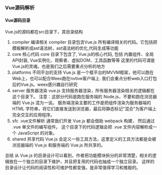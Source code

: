 ### Vue源码解析

#### Vue源码目录
Vue.js的源码都在src目录下，其目录结构
1. compiler 编译相关
    compiler 目录包含Vue.js 所有编译相关的代码。它包括把模板解析成ast语法树，ast语法树的优化,代码生成等功能
2. core 核心代码
    core 目录下包含了, Vue.js的核心代码, 包括 内置组件、全局API封装, Vue实例化、观察者、虚拟DOM、工具函数等等
    这里的代码可谓是Vue.js的灵魂。也是我们之后需要重点分析的地方
3. platforms 不同平台的支持
    Vue.js 是一个框平台的MVVM框架，他可以跑在Web上，也可以配合Weex跑在nvtive客户端上.
    我们会重点分析web入口打包后的Vue.js。weex感兴趣自行研究
4. server 服务器渲染
    vue.js 支持服务器渲染，所有服务器渲染相关的逻辑都在这个目录下。
    注意：这部分代码是跑在服务端的 Node.js，不要和跑在浏览器端的 Vue.js 混为一谈。
    服务端渲染主要的工作是把组件渲染为服务器端的 HTML 字符串，将它们直接发送到浏览器，最后将静态标记"混合"为客户端上完全交互的应用程序。
5. sfc .vue文件解析
    通常我们开发 Vue.js 都会借助 webpack 构建， 然后通过 .vue 单文件的编写组件。
    这个目录下的代码逻辑会把 .vue 文件内容解析成一个 JavaScript 的对象。
6. shared 共享代码
    Vue.js 会定义一些工具方法，这里定义的工具方法都是会被浏览器端的 Vue.js 和服务端的 Vue.js 所共享的。


总结
从 Vue.js 的目录设计可以看到，作者把功能模块拆分的非常清楚，相关的逻辑放在一个独立的目录下维护，并且把复用的代码也抽成一个独立目录。
这样的目录设计让代码的阅读性和可维护性都变强，是非常值得学习和推敲的。

